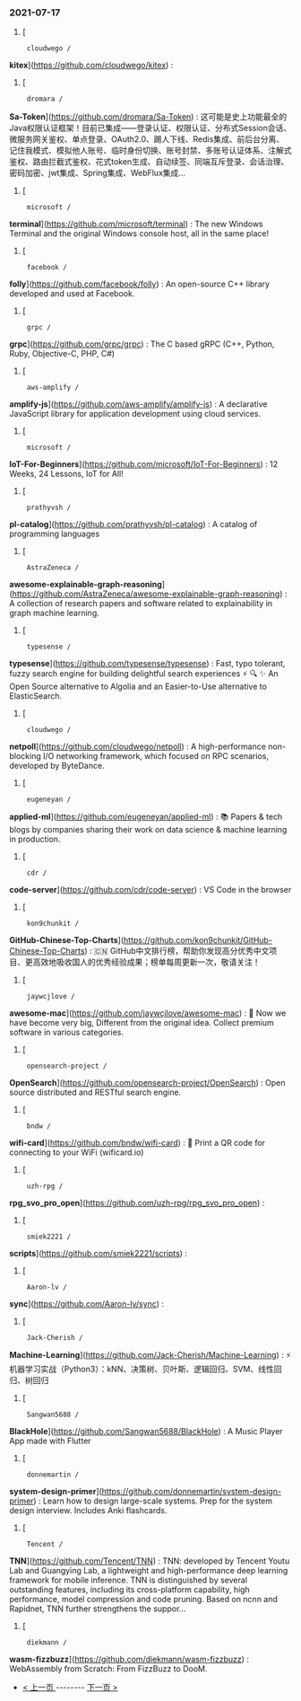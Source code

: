 ### 2021-07-17 
1. [
    

        cloudwego /
**kitex**](https://github.com/cloudwego/kitex) : 
1. [
    

        dromara /
**Sa-Token**](https://github.com/dromara/Sa-Token) : 这可能是史上功能最全的Java权限认证框架！目前已集成——登录认证、权限认证、分布式Session会话、微服务网关鉴权、单点登录、OAuth2.0、踢人下线、Redis集成、前后台分离、记住我模式、模拟他人账号、临时身份切换、账号封禁、多账号认证体系、注解式鉴权、路由拦截式鉴权、花式token生成、自动续签、同端互斥登录、会话治理、密码加密、jwt集成、Spring集成、WebFlux集成...
1. [
    

        microsoft /
**terminal**](https://github.com/microsoft/terminal) : The new Windows Terminal and the original Windows console host, all in the same place!
1. [
    

        facebook /
**folly**](https://github.com/facebook/folly) : An open-source C++ library developed and used at Facebook.
1. [
    

        grpc /
**grpc**](https://github.com/grpc/grpc) : The C based gRPC (C++, Python, Ruby, Objective-C, PHP, C#)
1. [
    

        aws-amplify /
**amplify-js**](https://github.com/aws-amplify/amplify-js) : A declarative JavaScript library for application development using cloud services.
1. [
    

        microsoft /
**IoT-For-Beginners**](https://github.com/microsoft/IoT-For-Beginners) : 12 Weeks, 24 Lessons, IoT for All!
1. [
    

        prathyvsh /
**pl-catalog**](https://github.com/prathyvsh/pl-catalog) : A catalog of programming languages
1. [
    

        AstraZeneca /
**awesome-explainable-graph-reasoning**](https://github.com/AstraZeneca/awesome-explainable-graph-reasoning) : A collection of research papers and software related to explainability in graph machine learning.
1. [
    

        typesense /
**typesense**](https://github.com/typesense/typesense) : Fast, typo tolerant, fuzzy search engine for building delightful search experiences ⚡ 🔍 ✨ An Open Source alternative to Algolia and an Easier-to-Use alternative to ElasticSearch.
1. [
    

        cloudwego /
**netpoll**](https://github.com/cloudwego/netpoll) : A high-performance non-blocking I/O networking framework, which focused on RPC scenarios, developed by ByteDance.
1. [
    

        eugeneyan /
**applied-ml**](https://github.com/eugeneyan/applied-ml) : 📚 Papers & tech blogs by companies sharing their work on data science & machine learning in production.
1. [
    

        cdr /
**code-server**](https://github.com/cdr/code-server) : VS Code in the browser
1. [
    

        kon9chunkit /
**GitHub-Chinese-Top-Charts**](https://github.com/kon9chunkit/GitHub-Chinese-Top-Charts) : 🇨🇳 GitHub中文排行榜，帮助你发现高分优秀中文项目、更高效地吸收国人的优秀经验成果；榜单每周更新一次，敬请关注！
1. [
    

        jaywcjlove /
**awesome-mac**](https://github.com/jaywcjlove/awesome-mac) :  Now we have become very big, Different from the original idea. Collect premium software in various categories.
1. [
    

        opensearch-project /
**OpenSearch**](https://github.com/opensearch-project/OpenSearch) : Open source distributed and RESTful search engine.
1. [
    

        bndw /
**wifi-card**](https://github.com/bndw/wifi-card) : 📶 Print a QR code for connecting to your WiFi (wificard.io)
1. [
    

        uzh-rpg /
**rpg_svo_pro_open**](https://github.com/uzh-rpg/rpg_svo_pro_open) : 
1. [
    

        smiek2221 /
**scripts**](https://github.com/smiek2221/scripts) : 
1. [
    

        Aaron-lv /
**sync**](https://github.com/Aaron-lv/sync) : 
1. [
    

        Jack-Cherish /
**Machine-Learning**](https://github.com/Jack-Cherish/Machine-Learning) : ⚡机器学习实战（Python3）：kNN、决策树、贝叶斯、逻辑回归、SVM、线性回归、树回归
1. [
    

        Sangwan5688 /
**BlackHole**](https://github.com/Sangwan5688/BlackHole) : A Music Player App made with Flutter
1. [
    

        donnemartin /
**system-design-primer**](https://github.com/donnemartin/system-design-primer) : Learn how to design large-scale systems. Prep for the system design interview. Includes Anki flashcards.
1. [
    

        Tencent /
**TNN**](https://github.com/Tencent/TNN) : TNN: developed by Tencent Youtu Lab and Guangying Lab, a lightweight and high-performance deep learning framework for mobile inference. TNN is distinguished by several outstanding features, including its cross-platform capability, high performance, model compression and code pruning. Based on ncnn and Rapidnet, TNN further strengthens the suppor…
1. [
    

        diekmann /
**wasm-fizzbuzz**](https://github.com/diekmann/wasm-fizzbuzz) : WebAssembly from Scratch: From FizzBuzz to DooM. 

- [ < 上一页 ](https://github.com/able8/github-trending-daily-record/blob/master/2021-07-16.md) -------- [ 下一页 > ](https://github.com/able8/github-trending-daily-record/blob/master/2021-07-18.md)